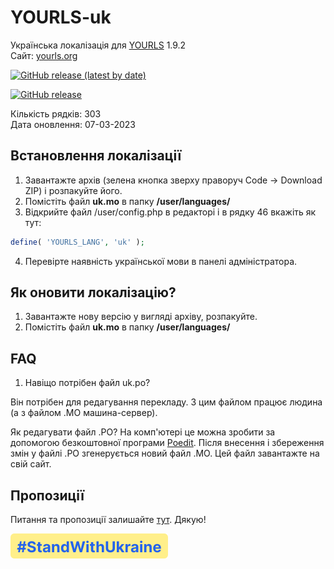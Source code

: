 ﻿# YOURLS-uk

Українська локалізація для [YOURLS](https://github.com/YOURLS/YOURLS) 1.9.2<br>
Сайт: [yourls.org](https://yourls.org/)

[![GitHub release (latest by date)](https://img.shields.io/github/v/release/pekarskyi/YOURLS-uk?style=for-the-badge)](https://GitHub.com/pekarskyi/YOURLS-uk/releases/)

[![GitHub release](https://img.shields.io/github/release/pekarskyi/YOURLS-uk.svg)](https://GitHub.com/pekarskyi/YOURLS-uk/releases/)


Кількість рядків: 303<br>
Дата оновлення: 07-03-2023

## Встановлення локалізації

1. Завантажте архів (зелена кнопка зверху праворуч Code -> Download ZIP) і розпакуйте його.
2. Помістіть файл <strong>uk.mo</strong> в папку <strong>/user/languages/</strong>
3. Відкрийте файл /user/config.php в редакторі і в рядку 46 вкажіть як тут:

```php
define( 'YOURLS_LANG', 'uk' );
```
4. Перевірте наявність української мови в панелі адміністратора.

## Як оновити локалізацію?

1. Завантажте нову версію у вигляді архіву, розпакуйте.
2. Помістіть файл <strong>uk.mo</strong> в папку <strong>/user/languages/</strong>

## FAQ

1. Навіщо потрібен файл uk.po?

Він потрібен для редагування перекладу. З цим файлом працює людина (а з файлом .MO машина-сервер). 

Як редагувати файл .PO?
На комп'ютері це можна зробити за допомогою безкоштовної програми [Poedit](http://www.poedit.net/).
Після внесення і збереження змін у файлі .PO згенерується новий файл .MO. Цей файл завантажте на свій сайт.

## Пропозиції

Питання та пропозиції залишайте [тут](https://github.com/Dizer7/YOURLS-uk/issues). Дякую!

[![Stand With Ukraine](https://raw.githubusercontent.com/vshymanskyy/StandWithUkraine/main/badges/StandWithUkraine.svg)](https://sitex.me/standwithukraine)
